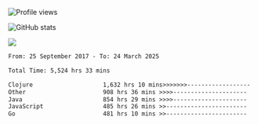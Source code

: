 ![Profile views](https://komarev.com/ghpvc/?username=liuchong)

![GitHub stats](https://github-readme-stats.vercel.app/api?username=liuchong&show_icons=true)

<img src="https://cr-skills-chart-widget.azurewebsites.net/api/api?username=liuchong&skills=Java,JavaScript,Python,Go,Rust,Zig&show-other-skills=true"/>

<!--START_SECTION:waka-->

```txt
From: 25 September 2017 - To: 24 March 2025

Total Time: 5,524 hrs 33 mins

Clojure                    1,632 hrs 10 mins>>>>>>>------------------   29.54 %
Other                      908 hrs 36 mins >>>>---------------------   16.45 %
Java                       854 hrs 29 mins >>>>---------------------   15.47 %
JavaScript                 485 hrs 26 mins >>-----------------------   08.79 %
Go                         481 hrs 10 mins >>-----------------------   08.71 %
```

<!--END_SECTION:waka-->
